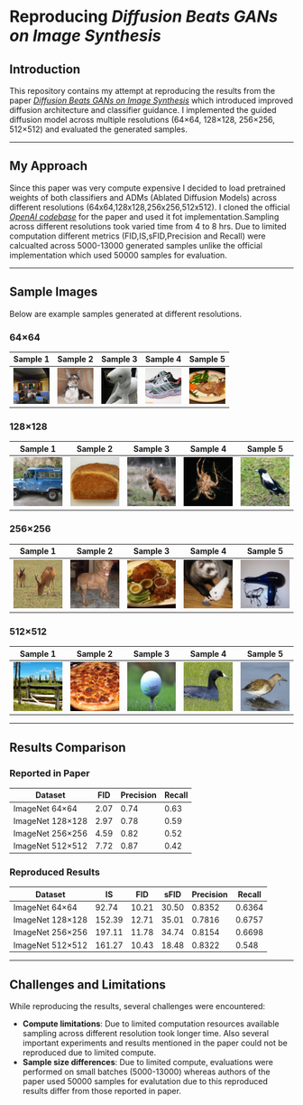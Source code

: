 # Reproducing *Diffusion Beats GANs on Image Synthesis*  

## Introduction  
This repository contains my attempt at reproducing the results from the paper [*Diffusion Beats GANs on Image Synthesis*](https://arxiv.org/abs/2105.05233) which introduced improved diffusion architecture and classifier guidance. I implemented the guided diffusion model across multiple resolutions (64×64, 128×128, 256×256, 512×512) and evaluated the generated samples. 

---

## My Approach
Since this paper was very compute expensive I decided to load pretrained weights of both classifiers and ADMs (Ablated Diffusion Models) across different resolutions (64x64,128x128,256x256,512x512). I cloned the official [*OpenAI codebase*](https://github.com/openai/guided-diffusion?tab=readme-ov-file) for the paper and used it fot implementation.Sampling across different resolutions took varied time from 4 to 8 hrs. Due to limited computation different metrics (FID,IS,sFID,Precision and Recall) were calcualted across 5000-13000 generated samples unlike the official implementation which used 50000 samples for evaluation.

---

## Sample Images  

Below are example samples generated at different resolutions. 
 

### 64×64  
| Sample 1 | Sample 2 | Sample 3 | Sample 4 | Sample 5 |
|----------|----------|----------|----------|----------|
| ![](samples/64x64_guided/sample_0001_64x64_guided.png) | ![](samples/64x64_guided/sample_0002_64x64_guided.png) | ![](samples/64x64_guided/sample_0006_64x64_guided.png) | ![](samples/64x64_guided/sample_0018_64x64_guided.png) | ![](samples/64x64_guided/sample_0021_64x64_guided.png) |

### 128×128  
| Sample 1 | Sample 2 | Sample 3 | Sample 4 | Sample 5 |
|----------|----------|----------|----------|----------|
| ![](samples/128x128_guided/sample_0003_128x128_guided.png) | ![](samples/128x128_guided/sample_0019_128x128_guided.png) | ![](samples/128x128_guided/sample_0026_128x128_guided.png) | ![](samples/128x128_guided/sample_0012_128x128_guided.png) | ![](samples/128x128_guided/sample_0021_128x128_guided.png) |

### 256×256  
| Sample 1 | Sample 2 | Sample 3 | Sample 4 | Sample 5 |
|----------|----------|----------|----------|----------|
| ![](samples/256x256_guided/sample_0002_256x256_guided.png) | ![](samples/256x256_guided/sample_0010_256x256_guided.png) | ![](samples/256x256_guided/sample_0009_256x256_guided.png) | ![](samples/256x256_guided/sample_0007_256x256_guided.png) | ![](samples/256x256_guided/sample_0014_256x256_guided.png) |

### 512×512  
| Sample 1 | Sample 2 | Sample 3 | Sample 4 | Sample 5 |
|----------|----------|----------|----------|----------|
| ![](samples/512x512_guided/sample_0002_512x512.png) | ![](samples/512x512_guided/sample_0008_512x512.png) | ![](samples/512x512_guided/sample_0015_512x512.png) | ![](samples/512x512_guided/sample_0006_512x512.png) | ![](samples/512x512_guided/sample_0016_512x512.png) |

---

## Results Comparison  

### Reported in Paper  
| Dataset          | FID  | Precision | Recall |
|------------------|------|-----------|--------|
| ImageNet 64×64   | 2.07 | 0.74      | 0.63   |
| ImageNet 128×128 | 2.97 | 0.78      | 0.59   |
| ImageNet 256×256 | 4.59 | 0.82      | 0.52   |
| ImageNet 512×512 | 7.72 | 0.87      | 0.42   |

### Reproduced Results  
| Dataset            | IS        | FID   | sFID  | Precision | Recall |
|--------------------|-----------|-------|-------|-----------|--------|
| ImageNet 64×64     | 92.74     | 10.21 | 30.50 | 0.8352    | 0.6364 |
| ImageNet 128×128   | 152.39    | 12.71 | 35.01 | 0.7816    | 0.6757 |
| ImageNet 256×256   | 197.11    | 11.78 | 34.74 | 0.8154    | 0.6698 |
| ImageNet 512×512   | 161.27    | 10.43 | 18.48 | 0.8322    | 0.548  |

---

## Challenges and Limitations  

While reproducing the results, several challenges were encountered:  

- **Compute limitations**: Due to limited computation resources available sampling across different resolution took longer time. Also several important experiments and results mentioned in the paper could not be reproduced due to limited compute. 
- **Sample size differences**: Due to limited compute, evaluations were performed on small batches (5000-13000) whereas authors of the paper used 50000 samples for evalutation due to this reproduced results differ from those reported in paper.   


